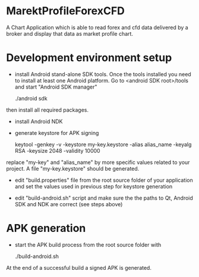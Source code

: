 # MarektProfileForexCFD

A Chart Application which is able to read forex and cfd data delivered by a broker and display that data as market profile chart.

# Development environment setup

- install Android stand-alone SDK tools. Once the tools installed you need to install at least one Android platform. Go to \<android SDK root\>/tools and start "Android SDK manager"

    ./android sdk

then install all required packages.

- install Android NDK

- generate keystore for APK signing

    keytool -genkey -v -keystore my-key.keystore -alias alias_name -keyalg RSA -keysize 2048 -validity 10000

replace "my-key" and "alias_name" by more specific values related to your project. A file "my-key.keystore" should be generated.

- edit "build.properties" file from the root source folder of your application and set the values used in previous step for keystore generation

- edit "build-android.sh" script and make sure the the paths to Qt, Android SDK and NDK are correct (see steps above)

# APK generation

- start the APK build process from the root source folder with

    ./build-android.sh

At the end of a successful build a signed APK is generated.
